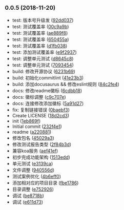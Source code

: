 ## <small>0.0.5 (2018-11-20)</small>

* test:  版本号升级发 ([92dd037](https://github.com/MicroUncle/ip-address/commit/92dd037))
* test: 测试覆盖率 ([00c9a9b](https://github.com/MicroUncle/ip-address/commit/00c9a9b))
* test: 测试覆盖率 ([ae889f8](https://github.com/MicroUncle/ip-address/commit/ae889f8))
* test: 测试覆盖率 ([650455a](https://github.com/MicroUncle/ip-address/commit/650455a))
* test: 测试覆盖率 ([d1fb038](https://github.com/MicroUncle/ip-address/commit/d1fb038))
* test: 添加测试覆盖率 ([e9f2937](https://github.com/MicroUncle/ip-address/commit/e9f2937))
* test: 调整单元测试 ([d8645c8](https://github.com/MicroUncle/ip-address/commit/d8645c8))
* test: 调整单元测试 ([7093454](https://github.com/MicroUncle/ip-address/commit/7093454))
* build: 修改开源协议 ([6231b69](https://github.com/MicroUncle/ip-address/commit/6231b69))
* build: 初始化commitlint ([41e23b3](https://github.com/MicroUncle/ip-address/commit/41e23b3))
* build: 添加docusaurus && 修改eslint规则 ([84c2fe4](https://github.com/MicroUncle/ip-address/commit/84c2fe4))
* docs: 修改readme徽标 ([6cdbb18](https://github.com/MicroUncle/ip-address/commit/6cdbb18))
* docs: 徽标调整 ([c9c707e](https://github.com/MicroUncle/ip-address/commit/c9c707e))
* docs: 连接修改添加徽标 ([5a91d27](https://github.com/MicroUncle/ip-address/commit/5a91d27))
* fix: 复制链接错误 ([0baebf3](https://github.com/MicroUncle/ip-address/commit/0baebf3))
* Create LICENSE ([18d2cd3](https://github.com/MicroUncle/ip-address/commit/18d2cd3))
* init ([1eb869f](https://github.com/MicroUncle/ip-address/commit/1eb869f))
* Initial commit ([232f4e1](https://github.com/MicroUncle/ip-address/commit/232f4e1))
* readme ([a220881](https://github.com/MicroUncle/ip-address/commit/a220881))
* 修改包名 ([45029a3](https://github.com/MicroUncle/ip-address/commit/45029a3))
* 修改测试报告类型 ([2f84b3d](https://github.com/MicroUncle/ip-address/commit/2f84b3d))
* 兼容koa服务 ([aef41ef](https://github.com/MicroUncle/ip-address/commit/aef41ef))
* 初步完成功能架构 ([1513edd](https://github.com/MicroUncle/ip-address/commit/1513edd))
* 单元测试 ([e3139ca](https://github.com/MicroUncle/ip-address/commit/e3139ca))
* 文件调整 ([940556d](https://github.com/MicroUncle/ip-address/commit/940556d))
* 测试案例优化 ([4b6eff0](https://github.com/MicroUncle/ip-address/commit/4b6eff0))
* 添加相对应的项目目录 ([fbe1786](https://github.com/MicroUncle/ip-address/commit/fbe1786))
* 目录调整 ([e752926](https://github.com/MicroUncle/ip-address/commit/e752926))
* 调试 ([be8718b](https://github.com/MicroUncle/ip-address/commit/be8718b))
* 调试 ([e611d73](https://github.com/MicroUncle/ip-address/commit/e611d73))



